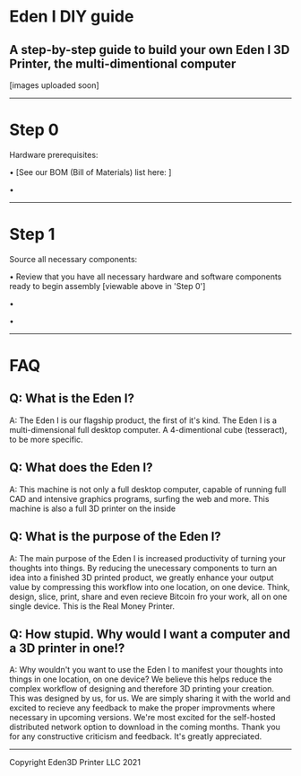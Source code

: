 # Eden I DIY guide
A step-by-step guide to build your own Eden I 3D Printer, the multi-dimentional computer
------
[images uploaded soon]

------
# Step 0
Hardware prerequisites:

• [See our BOM (Bill of Materials) list here: ]

• 

------
# Step 1
Source all necessary components:

• Review that you have all necessary hardware and software components ready to begin assembly [viewable above in 'Step 0']

• 

• 





-----------------------------------------------
# FAQ
Q: What is the Eden I?
---
A: The Eden I is our flagship product, the first of it's kind. The Eden I is a multi-dimensional full desktop computer. A 4-dimentional cube (tesseract), to be more specific. 

Q: What does the Eden I?
---
A: This machine is not only a full desktop computer, capable of running full CAD and intensive graphics programs, surfing the web and more. This machine is also a full 3D printer on the inside 

Q: What is the purpose of the Eden I?
---
A: The main purpose of the Eden I is increased productivity of turning your thoughts into things. By reducing the unecessary components to turn an idea into a finished 3D printed product, we greatly enhance your output value by compressing this workflow into one location, on one device. Think, design, slice, print, share and even recieve Bitcoin fro your work, all on one single device. 
This is the Real Money Printer.  


Q: How stupid. Why would I want a computer and a 3D printer in one!?
---
A: Why wouldn't you want to use the Eden I to manifest your thoughts into things in one location, on one device? We believe this helps reduce the complex workflow of designing and therefore 3D printing your creation. This was designed by us, for us. We are simply sharing it with the world and excited to recieve any feedback to make the proper improvments where necessary in upcoming versions. We're most excited for the self-hosted distributed network option to download in the coming months.  Thank you for any constructive criticism and feedback. It's greatly appreciated. 


---------------------------------------------------------





Copyright Eden3D Printer LLC 2021

